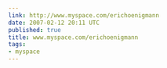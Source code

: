 ```yaml
---
link: http://www.myspace.com/erichoenigmann
date: 2007-02-12 20:11 UTC
published: true
title: www.myspace.com/erichoenigmann
tags:
- myspace
---
```



